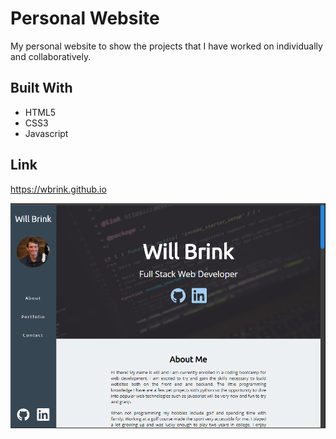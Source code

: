 # Personal Website

My personal website to show the projects that I have worked on individually and collaboratively. 

## Built With

- HTML5
- CSS3
- Javascript

## Link

https://wbrink.github.io

![Picture of project](assets/images/personal-website.PNG)

